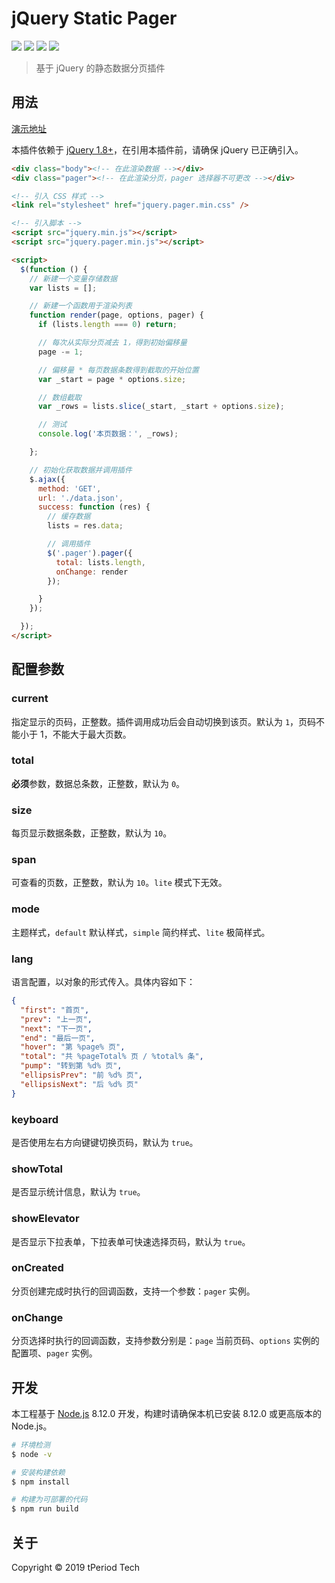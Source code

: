 # jQuery Static Pager

![ ](https://img.shields.io/badge/node.js-v8.12.0-brightgreen.svg)
![ ](https://img.shields.io/badge/npm-v6.4.1-brightgreen.svg)
![ ](https://img.shields.io/badge/gulp-v4.0.2-orange.svg)
![ ](https://img.shields.io/badge/jQuery-0769ad.svg)

> 基于 jQuery 的静态数据分页插件

## 用法

[演示地址](https://codepen.io/djyuning/full/dLqyEX)

本插件依赖于 [jQuery 1.8+](https://github.com/jquery/jquery/releases?after=1.8.3%2B1)，在引用本插件前，请确保 jQuery 已正确引入。


```html
<div class="body"><!-- 在此渲染数据 --></div>
<div class="pager"><!-- 在此渲染分页，pager 选择器不可更改 --></div>

<!-- 引入 CSS 样式 -->
<link rel="stylesheet" href="jquery.pager.min.css" />

<!-- 引入脚本 -->
<script src="jquery.min.js"></script>
<script src="jquery.pager.min.js"></script>

<script>
  $(function () {
    // 新建一个变量存储数据
    var lists = [];

    // 新建一个函数用于渲染列表
    function render(page, options, pager) {
      if (lists.length === 0) return;

      // 每次从实际分页减去 1，得到初始偏移量
      page -= 1;

      // 偏移量 * 每页数据条数得到截取的开始位置
      var _start = page * options.size;

      // 数组截取
      var _rows = lists.slice(_start, _start + options.size);

      // 测试
      console.log('本页数据：', _rows);

    };

    // 初始化获取数据并调用插件
    $.ajax({
      method: 'GET',
      url: './data.json',
      success: function (res) {
        // 缓存数据
        lists = res.data;

        // 调用插件
        $('.pager').pager({
          total: lists.length,
          onChange: render
        });

      }
    });

  });
</script>
```

## 配置参数

### current

指定显示的页码，正整数。插件调用成功后会自动切换到该页。默认为 `1`，页码不能小于 1，不能大于最大页数。

### total

**必须**参数，数据总条数，正整数，默认为 `0`。

### size

每页显示数据条数，正整数，默认为 `10`。

### span

可查看的页数，正整数，默认为 `10`。`lite` 模式下无效。

### mode

主题样式，`default` 默认样式，`simple` 简约样式、`lite` 极简样式。

### lang

语言配置，以对象的形式传入。具体内容如下：

```json
{
  "first": "首页",
  "prev": "上一页",
  "next": "下一页",
  "end": "最后一页",
  "hover": "第 %page% 页",
  "total": "共 %pageTotal% 页 / %total% 条",
  "pump": "转到第 %d% 页",
  "ellipsisPrev": "前 %d% 页",
  "ellipsisNext": "后 %d% 页"
}
```

### keyboard

是否使用左右方向键键切换页码，默认为 `true`。

### showTotal

是否显示统计信息，默认为 `true`。

### showElevator

是否显示下拉表单，下拉表单可快速选择页码，默认为 `true`。

### onCreated

分页创建完成时执行的回调函数，支持一个参数：`pager` 实例。

### onChange

分页选择时执行的回调函数，支持参数分别是：`page` 当前页码、`options` 实例的配置项、`pager` 实例。

## 开发

本工程基于 [Node.js](https://nodejs.org/en/) 8.12.0 开发，构建时请确保本机已安装 8.12.0 或更高版本的 Node.js。

```bash
# 环境检测
$ node -v

# 安装构建依赖
$ npm install

# 构建为可部署的代码
$ npm run build
```

## 关于

Copyright &copy; 2019 tPeriod Tech
